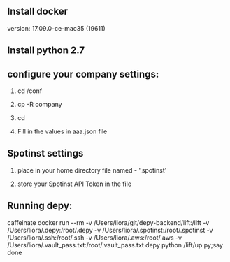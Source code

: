 ## Install docker

version: 17.09.0-ce-mac35 (19611)

## Install python 2.7

## configure your company settings:

1. cd <depy home>/conf

2. cp -R company <your company name>

3. cd <your company name>

4. Fill in the values in aaa.json file

## Spotinst settings

1. place in your home directory file named - '.spotinst'

2. store your Spotinst API Token in the file

## Running depy:

caffeinate docker run --rm -v /Users/liora/git/depy-backend/lift:/lift -v /Users/liora/.depy:/root/.depy -v /Users/liora/.spotinst:/root/.spotinst -v /Users/liora/.ssh:/root/.ssh -v /Users/liora/.aws:/root/.aws -v /Users/liora/.vault_pass.txt:/root/.vault_pass.txt depy python /lift/up.py;say done
